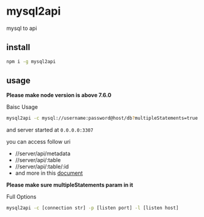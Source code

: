 # mysql2api

mysql to api

## install

```bash
npm i -g mysql2api
```

## usage

**Please make node version is above 7.6.0**

Baisc Usage

```bash
mysql2api -c mysql://username:password@host/db?multipleStatements=true
```

and server started at `0.0.0.0:3307`

you can access follow uri

* //server/api/metadata
* //server/api/:table
* //server/api/:table/:id
* and more in this [document](https://npm.taobao.org/package/mysql-to-rest)

**Please make sure multipleStatements param in it**

Full Options

```bash
mysql2api -c [connection str] -p [listen port] -l [listen host]
```
